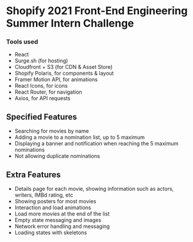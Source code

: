 # Shopify 2021 Front-End Engineering Summer Intern Challenge

### Tools used

- React
- Surge.sh (for hosting)
- Cloudfront + S3 (for CDN & Asset Store)
- Shopify Polaris, for components & layout
- Framer Motion API, for animations
- React Icons, for icons
- React Router, for navigation
- Axios, for API requests

## Specified Features

- Searching for movies by name
- Adding a movie to a nomination list, up to 5 maximum
- Displaying a banner and notification when reaching the 5 maximum nominations
- Not allowing duplicate nominations

## Extra Features

- Details page for each movie, showing information such as actors, writers, IMBd rating, etc
- Showing posters for most movies
- Interaction and load animations
- Load more movies at the end of the list
- Empty state messaging and images
- Network error handling and messaging
- Loading states with skeletons
